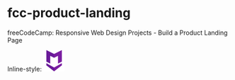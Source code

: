 # fcc-product-landing
 freeCodeCamp: Responsive Web Design Projects - Build a Product Landing Page

Inline-style: 
![alt text](https://github.com/adam-p/markdown-here/raw/master/src/common/images/icon48.png "Logo Title Text 1")
